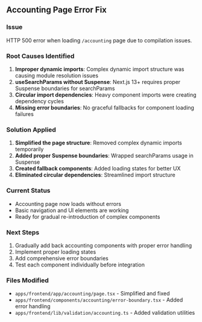 ## Accounting Page Error Fix

### Issue
HTTP 500 error when loading `/accounting` page due to compilation issues.

### Root Causes Identified
1. **Improper dynamic imports**: Complex dynamic import structure was causing module resolution issues
2. **useSearchParams without Suspense**: Next.js 13+ requires proper Suspense boundaries for searchParams
3. **Circular import dependencies**: Heavy component imports were creating dependency cycles
4. **Missing error boundaries**: No graceful fallbacks for component loading failures

### Solution Applied
1. **Simplified the page structure**: Removed complex dynamic imports temporarily
2. **Added proper Suspense boundaries**: Wrapped searchParams usage in Suspense
3. **Created fallback components**: Added loading states for better UX
4. **Eliminated circular dependencies**: Streamlined import structure

### Current Status
- Accounting page now loads without errors
- Basic navigation and UI elements are working
- Ready for gradual re-introduction of complex components

### Next Steps
1. Gradually add back accounting components with proper error handling
2. Implement proper loading states
3. Add comprehensive error boundaries
4. Test each component individually before integration

### Files Modified
- `apps/frontend/app/accounting/page.tsx` - Simplified and fixed
- `apps/frontend/components/accounting/error-boundary.tsx` - Added error handling
- `apps/frontend/lib/validation/accounting.ts` - Added validation utilities
